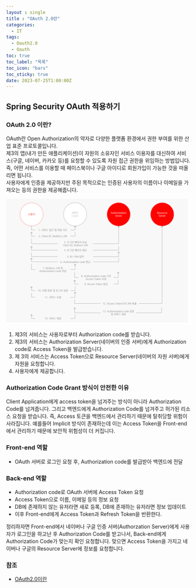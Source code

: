 ```yaml
---
layout : single
title : "OAuth 2.0란"
categories:
  - IT
tags:
  - Oauth2.0
  - Oauth
toc: true
toc_label: "목록"
toc_icon: "bars"
toc_sticky: true
date: 2023-07-25T1:00:00Z
---
```


## Spring Security OAuth 적용하기
### OAuth 2.0 이란?
OAuth란 Open Authorization의 약자로 다양한 플랫폼 환경에서 권한 부여를 위한 산업 표준 프로토콜입니다.   
제3의 앱(내가 만든 애플리케이션)이 자원의 소유자인 서비스 이용자를 대신하여 서비스(구글, 네이버, 카카오 등)를 요청할 수 있도록 자원 접근 권한을 위임하는 방법입니다.   
즉, 어떤 서비스를 이용할 때 페이스북이나 구글 아이디로 회원가입이 가능한 것을 떠올리면 됩니다.   
사용자에게 인증을 제공하지만 주된 목적으로는 인증된 사용자의 이름이나 이메일을 가져오는 등의 권한을 제공해줍니다.

![img.png](/assets/images/2307/15-1.png#center)

1. 제3의 서비스는 사용자로부터 Authorization code를 받습니다.
2. 제3의 서비스는 Authorization Server(네이버의 인증 서버)에게 Authorization code로 Access Token을 발급받습니다.
3. 제 3의 서비스는 Access Token으로  Resource Server(네이버의 자원 서버)에게 자원을 요청합니다.
4. 사용자에게 제공합니다.

### Authorization Code Grant 방식이 안전한 이유
Client Application에게 access token을 넘겨주는 방식이 아니라 Authorization Code를 넘겨줍니다.
그리고 백엔드에게 Authorization Code를 넘겨주고 허가된 리소스 요청을 받습니다.
즉, Access 토큰을 백엔드에서 관리하기 때문에 탈취당할 위험이 사라집니다.
예를들어 Implicit 방식이 존재하는데 이는 Access Token을 Front-end에서 관리하기 때문에 보안적 위험성이 더 커집니다.

### Front-end 역할
- OAuth 서버로 로그인 요청 후, Authorization code를 발급받아 백엔드에 전달

### Back-end 역할
- Authorization code로 OAuth 서버에 Access Token 요청
- Access Token으로 이름, 이메일 등의 정보 요청
- DB에 존재하지 않는 유저라면 새로 등록, DB에 존재하는 유저라면 정보 업데이트
- 이후 Front-end에게 Access Token과 Refresh Token을 반환한다.

정리하자면 Front-end에서 네이버나 구글 인증 서버(Authorzation Server)에게 사용자가 로그인을 하고난 후 Authorization Code를 받고나서,
Back-end에게 Authorization Code가 맞는지 확인 요청합니다. 맞으면 Access Token을 가지고 네이버나 구글의 Resource Server에 정보를 요청합니다.


### 참조
- [OAuth2.0이란](https://junuuu.tistory.com/405?category=1014988)
